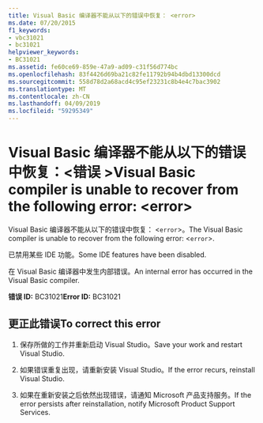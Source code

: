 ```yaml
---
title: Visual Basic 编译器不能从以下的错误中恢复： <error>
ms.date: 07/20/2015
f1_keywords:
- vbc31021
- bc31021
helpviewer_keywords:
- BC31021
ms.assetid: fe60ce69-859e-47a9-ad09-c31f56d774bc
ms.openlocfilehash: 83f4426d69ba21c82fe11792b94b4dbd13300dcd
ms.sourcegitcommit: 558d78d2a68acd4c95ef23231c8b4e4c7bac3902
ms.translationtype: MT
ms.contentlocale: zh-CN
ms.lasthandoff: 04/09/2019
ms.locfileid: "59295349"
---
```

# <a name="visual-basic-compiler-is-unable-to-recover-from-the-following-error-error"></a><span data-ttu-id="9618f-102">Visual Basic 编译器不能从以下的错误中恢复：\<错误 ></span><span class="sxs-lookup"><span data-stu-id="9618f-102">Visual Basic compiler is unable to recover from the following error: \<error></span></span>
<span data-ttu-id="9618f-103">Visual Basic 编译器不能从以下的错误中恢复： <`error`>。</span><span class="sxs-lookup"><span data-stu-id="9618f-103">The Visual Basic compiler is unable to recover from the following error: <`error`>.</span></span>  
  
 <span data-ttu-id="9618f-104">已禁用某些 IDE 功能。</span><span class="sxs-lookup"><span data-stu-id="9618f-104">Some IDE features have been disabled.</span></span>  
  
 <span data-ttu-id="9618f-105">在 Visual Basic 编译器中发生内部错误。</span><span class="sxs-lookup"><span data-stu-id="9618f-105">An internal error has occurred in the Visual Basic compiler.</span></span>  
  
 <span data-ttu-id="9618f-106">**错误 ID:** BC31021</span><span class="sxs-lookup"><span data-stu-id="9618f-106">**Error ID:** BC31021</span></span>  
  
## <a name="to-correct-this-error"></a><span data-ttu-id="9618f-107">更正此错误</span><span class="sxs-lookup"><span data-stu-id="9618f-107">To correct this error</span></span>  
  
1. <span data-ttu-id="9618f-108">保存所做的工作并重新启动 Visual Studio。</span><span class="sxs-lookup"><span data-stu-id="9618f-108">Save your work and restart Visual Studio.</span></span>  
  
2. <span data-ttu-id="9618f-109">如果错误重复出现，请重新安装 Visual Studio。</span><span class="sxs-lookup"><span data-stu-id="9618f-109">If the error recurs, reinstall Visual Studio.</span></span>  
  
3. <span data-ttu-id="9618f-110">如果在重新安装之后依然出现错误，请通知 Microsoft 产品支持服务。</span><span class="sxs-lookup"><span data-stu-id="9618f-110">If the error persists after reinstallation, notify Microsoft Product Support Services.</span></span>  
